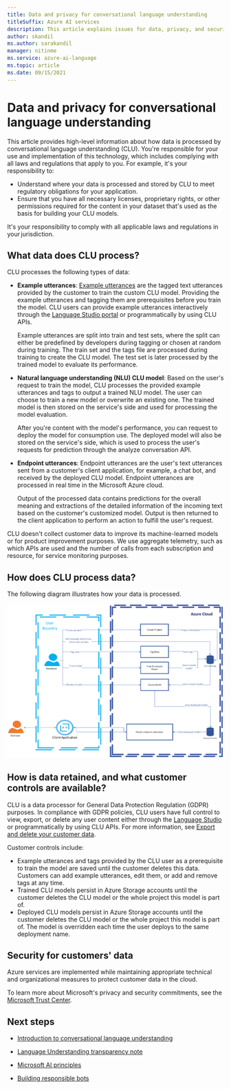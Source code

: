```yaml
---
title: Data and privacy for conversational language understanding
titleSuffix: Azure AI services
description: This article explains issues for data, privacy, and security for conversational language understanding.
author: skandil
ms.author: sarakandil
manager: nitinme
ms.service: azure-ai-language
ms.topic: article
ms.date: 09/15/2021
---
```

# Data and privacy for conversational language understanding

This article provides high-level information about how data is processed by conversational language understanding (CLU). You're responsible for your use and implementation of this technology, which includes complying with all laws and regulations that apply to you. For example, it's your responsibility to:

* Understand where your data is processed and stored by CLU to meet regulatory obligations for your application.
* Ensure that you have all necessary licenses, proprietary rights, or other permissions required for the content in your dataset that's used as the basis for building your CLU models.

It's your responsibility to comply with all applicable laws and regulations in your jurisdiction.

## What data does CLU process?

CLU processes the following types of data:

* **Example utterances**: [Example utterances](/azure/ai-services/language-service/conversational-language-understanding/how-to/tag-utterances) are the tagged text utterances provided by the customer to train the custom CLU model. Providing the example utterances and tagging them are prerequisites before you train the model. CLU users can provide example utterances interactively through the [Language Studio portal](https://language.cognitive.azure.com/) or programmatically by using CLU APIs.

  Example utterances are split into train and test sets, where the split can either be predefined by developers during tagging or chosen at random during training. The train set and the tags file are processed during training to create the CLU model. The test set is later processed by the trained model to evaluate its performance.
* **Natural language understanding (NLU) CLU model**: Based on the user's request to train the model, CLU processes the provided example utterances and tags to output a trained NLU model. The user can choose to train a new model or overwrite an existing one. The trained model is then stored on the service's side and used for processing the model evaluation.

    After you're content with the model's performance, you can request to deploy the model for consumption use. The deployed model will also be stored on the service's side, which is used to process the user's requests for prediction through the analyze conversation API.
* **Endpoint utterances**: Endpoint utterances are the user's text utterances sent from a customer's client application, for example, a chat bot, and received by the deployed CLU model. Endpoint utterances are processed in real time in the Microsoft Azure cloud.

  Output of the processed data contains predictions for the overall meaning and extractions of the detailed information of the incoming text based on the customer's customized model. Output is then returned to the client application to perform an action to fulfill the user's request.

CLU doesn't collect customer data to improve its machine-learned models or for product improvement purposes. We use aggregate telemetry, such as which APIs are used and the number of calls from each subscription and resource, for service monitoring purposes.

## How does CLU process data?

The following diagram illustrates how your data is processed.

![Diagram that shows how data is processed.](clu-rai-privacy-chart.png)

## How is data retained, and what customer controls are available?

CLU is a data processor for General Data Protection Regulation (GDPR) purposes. In compliance with GDPR policies, CLU users have full control to view, export, or delete any user content either through the [Language Studio](https://language.cognitive.azure.com/) or programmatically by using CLU APIs. For more information, see [Export and delete your customer data](/azure/ai-services/).

Customer controls include:

* Example utterances and tags provided by the CLU user as a prerequisite to train the model are saved until the customer deletes this data. Customers can add example utterances, edit them, or add and remove tags at any time.
* Trained CLU models persist in Azure Storage accounts until the customer deletes the CLU model or the whole project this model is part of.
* Deployed CLU models persist in Azure Storage accounts until the customer deletes the CLU model or the whole project this model is part of. The model is overridden each time the user deploys to the same deployment name.

## Security for customers' data

Azure services are implemented while maintaining appropriate technical and organizational measures to protect customer data in the cloud.

To learn more about Microsoft's privacy and security commitments, see the [Microsoft Trust Center](https://www.microsoft.com/trust-center).

## Next steps

* [Introduction to conversational language understanding](/azure/ai-services/language-service/conversational-language-understanding/overview)
* [Language Understanding transparency note](clu-transparency-note.md)

* [Microsoft AI principles](https://www.microsoft.com/ai/responsible-ai?rtc=1&activetab=pivot1%3aprimaryr6)
* [Building responsible bots](https://www.microsoft.com/research/uploads/prod/2018/11/Bot_Guidelines_Nov_2018.pdf)
